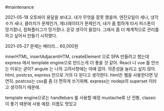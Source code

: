 #maintenance

2021-05-18
오토바이 용달을 보내고.
내가 무엇을 잘못 했을까.
엔진오일이 세나, 냉각수가 새나, 클러치가 문제인가, 제너레이터가 문제인가,
내가 좀 험하게 타서 피스톤이 망가졌나, 점화플러그가 망가졌나.
온갖 생각이 들었다.
그래서
좀 더 체계적으로 관리를 하고 싶어서 만들기 시작했다.

2021-05-27
문제는 배터리...
60,000원

innerHTML, insertAdjacentHTM, createElement 으로 SPA 만들려고 했는데
express 에서 template engine으로 만드는게 더 좋을 것 같아.
React 나 vue 를 안쓰는 이유는 굳이?
angule 는 나의 고려사항에는 아얘 없아.
의존성을 늘리고 싶지 않아.
html, postcss, express 만으로 거의 다 된다고 생각한다.
html은 웹을 사용한다면 당연히.
postcss는 css를 좀 더 편하게 쓰기위해.
express는 nodejs의 superset 이라고 생각하기 때문에.

template engine으로는 handlebars 를 사용할 예정
mustache류 난 전통, classic 이 좋기 때문에 사용 예장. 이름도 멋있고
